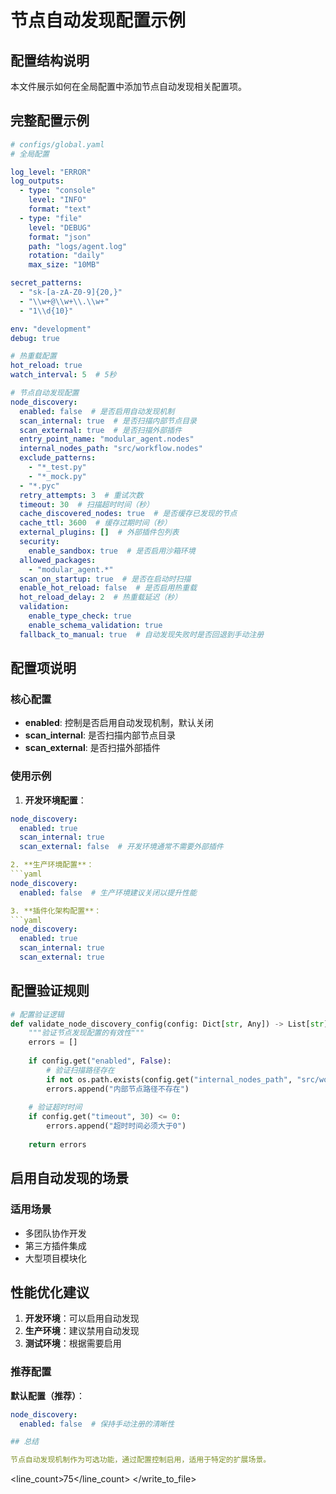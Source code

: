
# 节点自动发现配置示例

## 配置结构说明

本文件展示如何在全局配置中添加节点自动发现相关配置项。

## 完整配置示例

```yaml
# configs/global.yaml
# 全局配置

log_level: "ERROR"
log_outputs:
  - type: "console"
    level: "INFO"
    format: "text"
  - type: "file"
    level: "DEBUG"
    format: "json"
    path: "logs/agent.log"
    rotation: "daily"
    max_size: "10MB"

secret_patterns:
  - "sk-[a-zA-Z0-9]{20,}"
  - "\\w+@\\w+\\.\\w+"
  - "1\\d{10}"

env: "development"
debug: true

# 热重载配置
hot_reload: true
watch_interval: 5  # 5秒

# 节点自动发现配置
node_discovery:
  enabled: false  # 是否启用自动发现机制
  scan_internal: true  # 是否扫描内部节点目录
  scan_external: true  # 是否扫描外部插件
  entry_point_name: "modular_agent.nodes"
  internal_nodes_path: "src/workflow.nodes"
  exclude_patterns:
    - "*_test.py"
    - "*_mock.py"
  - "*.pyc"
  retry_attempts: 3  # 重试次数
  timeout: 30  # 扫描超时时间（秒）
  cache_discovered_nodes: true  # 是否缓存已发现的节点
  cache_ttl: 3600  # 缓存过期时间（秒）
  external_plugins: []  # 外部插件包列表
  security:
    enable_sandbox: true  # 是否启用沙箱环境
  allowed_packages:
    - "modular_agent.*"
  scan_on_startup: true  # 是否在启动时扫描
  enable_hot_reload: false  # 是否启用热重载
  hot_reload_delay: 2  # 热重载延迟（秒）
  validation:
    enable_type_check: true
    enable_schema_validation: true
  fallback_to_manual: true  # 自动发现失败时是否回退到手动注册
```

## 配置项说明

### 核心配置
- **enabled**: 控制是否启用自动发现机制，默认关闭
- **scan_internal**: 是否扫描内部节点目录
- **scan_external**: 是否扫描外部插件

### 使用示例

1. **开发环境配置**：
```yaml
node_discovery:
  enabled: true
  scan_internal: true
  scan_external: false  # 开发环境通常不需要外部插件

2. **生产环境配置**：
```yaml
node_discovery:
  enabled: false  # 生产环境建议关闭以提升性能

3. **插件化架构配置**：
```yaml
node_discovery:
  enabled: true
  scan_internal: true
  scan_external: true
```

## 配置验证规则

```python
# 配置验证逻辑
def validate_node_discovery_config(config: Dict[str, Any]) -> List[str]:
    """验证节点发现配置的有效性"""
    errors = []
    
    if config.get("enabled", False):
        # 验证扫描路径存在
        if not os.path.exists(config.get("internal_nodes_path", "src/workflow.nodes")):
        errors.append("内部节点路径不存在")
    
    # 验证超时时间
    if config.get("timeout", 30) <= 0:
        errors.append("超时时间必须大于0")
    
    return errors
```

## 启用自动发现的场景

### 适用场景
- 多团队协作开发
- 第三方插件集成
- 大型项目模块化

## 性能优化建议

1. **开发环境**：可以启用自动发现
2. **生产环境**：建议禁用自动发现
3. **测试环境**：根据需要启用

### 推荐配置

**默认配置（推荐）**：
```yaml
node_discovery:
  enabled: false  # 保持手动注册的清晰性

## 总结

节点自动发现机制作为可选功能，通过配置控制启用，适用于特定的扩展场景。
```

<line_count>75</line_count>
</write_to_file>